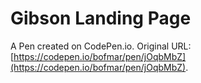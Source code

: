 # Gibson Landing Page

A Pen created on CodePen.io. Original URL: [https://codepen.io/bofmar/pen/jOqbMbZ](https://codepen.io/bofmar/pen/jOqbMbZ).


